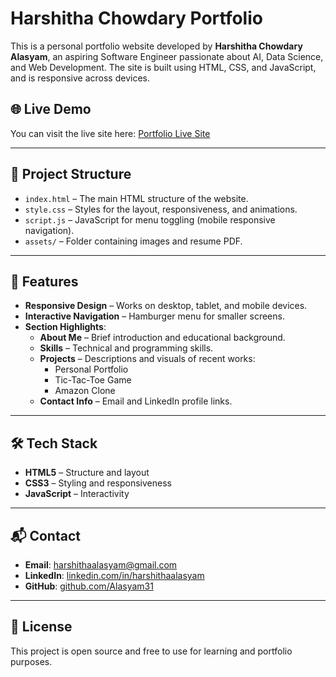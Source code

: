 # Harshitha Chowdary Portfolio

This is a personal portfolio website developed by **Harshitha Chowdary Alasyam**, an aspiring Software Engineer passionate about AI, Data Science, and Web Development. The site is built using HTML, CSS, and JavaScript, and is responsive across devices.

## 🌐 Live Demo

You can visit the live site here: [Portfolio Live Site](https://alasyam31.github.io/Portfolio/) 

---

## 📁 Project Structure

- `index.html` – The main HTML structure of the website.
- `style.css` – Styles for the layout, responsiveness, and animations.
- `script.js` – JavaScript for menu toggling (mobile responsive navigation).
- `assets/` – Folder containing images and resume PDF.

---

## 📌 Features

- **Responsive Design** – Works on desktop, tablet, and mobile devices.
- **Interactive Navigation** – Hamburger menu for smaller screens.
- **Section Highlights**:
  - **About Me** – Brief introduction and educational background.
  - **Skills** – Technical and programming skills.
  - **Projects** – Descriptions and visuals of recent works:
    - Personal Portfolio
    - Tic-Tac-Toe Game
    - Amazon Clone
  - **Contact Info** – Email and LinkedIn profile links.

---

## 🛠️ Tech Stack

- **HTML5** – Structure and layout
- **CSS3** – Styling and responsiveness
- **JavaScript** – Interactivity

---

## 📬 Contact

- **Email**: [harshithaalasyam@gmail.com](mailto:harshithaalasyam@gmail.com)  
- **LinkedIn**: [linkedin.com/in/harshithaalasyam](https://www.linkedin.com/in/harshithaalasyam)  
- **GitHub**: [github.com/Alasyam31](https://github.com/Alasyam31)

---

## 📄 License

This project is open source and free to use for learning and portfolio purposes.
